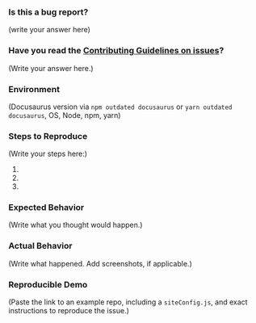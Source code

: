 <!--
  PLEASE DON'T DELETE THIS TEMPLATE UNTIL YOU HAVE READ THE FIRST SECTION.
-->

### Is this a bug report?

(write your answer here)

<!--
  If you answered "Yes":

    We expect that it will take you about 10-30 minutes to produce a high-quality bug report.
    While this may seem like a lot, putting care into issues helps us fix them faster.
    For bug reports, it is REQUIRED to fill the rest of this template, or the issue will be closed.

  If you answered "No":

    We use GitHub Issues exclusively for tracking bugs and feature requests in Docusaurus. If you're looking for help,
    the Docusaurus Twitter account, @docusaurus, can be used for help.

  Now scroll below!
-->

### Have you read the [Contributing Guidelines on issues](https://github.com/facebook/Docusaurus/blob/master/CONTRIBUTING.md#reporting-new-issues)?

(Write your answer here.)

### Environment

(Docusaurus version via `npm outdated docusaurus` or `yarn outdated docusaurus`, OS, Node, npm, yarn)

### Steps to Reproduce

<!--
  How would you describe your issue to someone who doesn’t know you or your project?
  Try to write a sequence of steps that anybody can repeat to see the issue.
  Be specific! If the bug cannot be reproduced, your issue may be closed.
-->

(Write your steps here:)

1.
2.
3.

### Expected Behavior

<!--
  How did you expect your project to behave?
  It’s fine if you’re not sure your understanding is correct.
  Just write down what you thought would happen.
-->

(Write what you thought would happen.)

### Actual Behavior

<!--
  Did something go wrong?
  Is something broken, or not behaving as you expected?
  Describe this section in detail, and attach screenshots if possible.
  Don't just say "it doesn't work"!
-->

(Write what happened. Add screenshots, if applicable.)

### Reproducible Demo

(Paste the link to an example repo, including a `siteConfig.js`, and exact instructions to reproduce the issue.)

<!--
  What happens if you skip this step?

  Someone will read your bug report, and maybe will be able to help you,
  but it’s unlikely that it will get much attention from the team. Eventually,
  the issue will likely get closed in favor of issues that have reproducible demos.

  Please remember that:

    * Issues without reproducible demos have a very low priority.
    * The person fixing the bug would have to do that anyway. Please be respectful of their time.
    * You might figure out the issues yourself as you work on extracting it.

  Thanks for helping us help you!
-->
